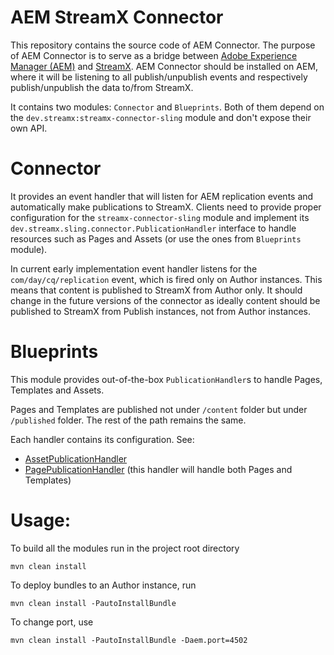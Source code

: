 # AEM StreamX Connector

This repository contains the source code of AEM Connector. The purpose of AEM Connector is to serve as a bridge between [Adobe Experience Manager (AEM)](https://business.adobe.com/products/experience-manager/adobe-experience-manager.html) and [StreamX](https://www.streamx.dev/). AEM Connector should be installed on AEM, where it will be listening to all publish/unpublish events and respectively publish/unpublish the data to/from StreamX.

It contains two modules: `Connector` and `Blueprints`. Both of them depend on the `dev.streamx:streamx-connector-sling` module and don't expose their own API.

# Connector

It provides an event handler that will listen for AEM replication events and automatically make
publications to StreamX.
Clients need to provide proper configuration for the `streamx-connector-sling` module and implement
its `dev.streamx.sling.connector.PublicationHandler` interface to handle resources such as Pages and
Assets (or use the ones from `Blueprints` module).

In current early implementation event handler listens for the `com/day/cq/replication` event, which
is fired only on Author instances.
This means that content is published to StreamX from Author only.
It should change in the future versions of the connector as ideally content should be published to
StreamX from Publish instances, not from Author instances.

# Blueprints

This module provides out-of-the-box `PublicationHandler`s to handle Pages, Templates and Assets.

Pages and Templates are published not under `/content` folder but under `/published` folder.
The rest of the path remains the same.

Each handler contains its configuration. See:

- [AssetPublicationHandler](./blueprints/src/main/java/dev/streamx/aem/connector/blueprints/AssetPublicationHandlerConfig.java)
- [PagePublicationHandler](./blueprints/src/main/java/dev/streamx/aem/connector/blueprints/PagePublicationHandlerConfig.java)
  (this handler will handle both Pages and Templates)

# Usage:

To build all the modules run in the project root directory

```
mvn clean install
```

To deploy bundles to an Author instance, run

```
mvn clean install -PautoInstallBundle
```

To change port, use

```
mvn clean install -PautoInstallBundle -Daem.port=4502
```
